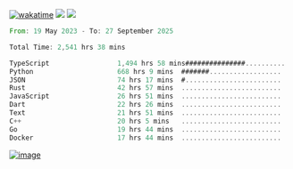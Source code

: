 [![wakatime](https://wakatime.com/badge/user/00eead22-fb14-4dd0-ab8a-3625cafbd50d.svg)](https://wakatime.com/@00eead22-fb14-4dd0-ab8a-3625cafbd50d)
![](https://komarev.com/ghpvc/?username=flatypus)
![](https://pixel.flatypus.me/flatypus?type=tracker)
<!--START_SECTION:waka-->

```rust
From: 19 May 2023 - To: 27 September 2025

Total Time: 2,541 hrs 38 mins

TypeScript                 1,494 hrs 58 mins###############..........   58.49 %
Python                     668 hrs 9 mins  #######..................   26.14 %
JSON                       74 hrs 17 mins  #........................   02.91 %
Rust                       42 hrs 57 mins  .........................   01.68 %
JavaScript                 26 hrs 51 mins  .........................   01.05 %
Dart                       22 hrs 26 mins  .........................   00.88 %
Text                       21 hrs 51 mins  .........................   00.86 %
C++                        20 hrs 5 mins   .........................   00.79 %
Go                         19 hrs 44 mins  .........................   00.77 %
Docker                     17 hrs 44 mins  .........................   00.69 %
```

<!--END_SECTION:waka-->
[<img alt="image" src="https://github.com/flatypus/flatypus/assets/68029599/0a302dc1-501c-43a0-ae8d-37ec4817f3bd">](https://flatypus.me)


